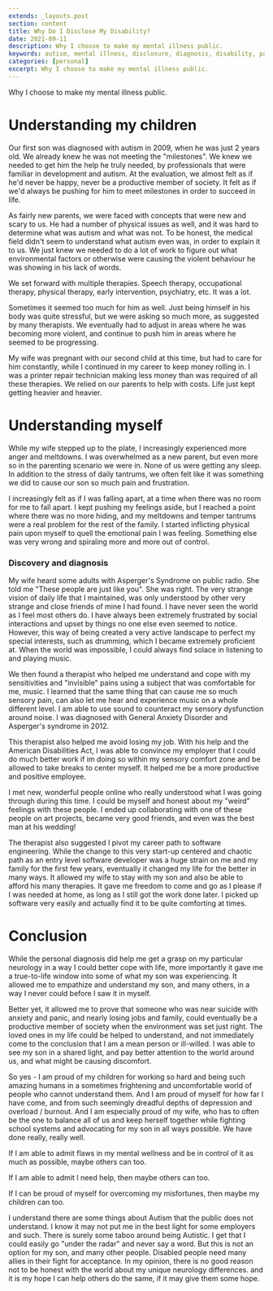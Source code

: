 ```yaml
---
extends: _layouts.post
section: content
title: Why Do I Disclose My Disability?
date: 2021-09-11
description: Why I choose to make my mental illness public.
keywords: autism, mental illness, disclosure, diagnosis, disability, parenting
categories: [personal]
excerpt: Why I choose to make my mental illness public.
---
```


Why I choose to make my mental illness public.

# Understanding my children

Our first son was diagnosed with autism in 2009, when he was just 2 years old. We already knew he was not meeting 
the "milestones". We knew we needed to get him the help he truly needed, by professionals that were familiar in
development and autism. At the evaluation, we almost felt as if he'd never be happy, 
never be a productive member of society. It felt as if we'd always be pushing for him to meet milestones in order to
succeed in life.

As fairly new parents, we were faced with concepts that were new and scary to us. He had a number of physical
issues as well, and it was hard to determine what was autism and what was not. To be honest, the medical field didn't
seem to understand what autism even was, in order to explain it to us. We just knew we needed to do a lot of work 
to figure out what environmental factors or otherwise were causing the violent behaviour he was showing in his 
lack of words.

We set forward with multiple therapies. Speech therapy, occupational therapy, physical therapy, early intervention,
psychiatry, etc. It was a lot.

Sometimes it seemed too much for him as well. Just being himself in his body was quite stressful, but we were asking 
so much more, as suggested by many therapists. We eventually had to adjust in areas where he was becoming more violent, 
and continue to push him in areas where he seemed to be progressing.

My wife was pregnant with our second child at this time, but had to care for him constantly, while I continued 
in my career to keep money rolling in. I was a printer repair technician making less money than was required of all 
these therapies. We relied on our parents to help with costs. Life just kept getting heavier and heavier.

# Understanding myself

While my wife stepped up to the plate, I increasingly experienced more anger and meltdowns. I was overwhelmed as a 
new parent, but even more so in the parenting scenario we were in. None of us were getting any sleep. In addition to
the stress of daily tantrums, we often felt like it was something we did to cause our son so much pain and frustration.

I increasingly felt as if I was falling apart, at a time when there was no room for me to fall apart. I kept 
pushing my feelings aside, but I reached a point where there was no more hiding, and my meltdowns and temper tantrums 
were a real problem for the rest of the family. I started inflicting physical pain upon myself to quell the 
emotional pain I was feeling. Something else was very wrong and spiraling more and more out of control.

### Discovery and diagnosis

My wife heard some adults with Asperger's Syndrome on public radio. She told me "These people are just like you".
She was right. The very strange vision of daily life that I maintained, was only understood by other very strange and
close friends of mine I had found. I have never seen the world as I feel most others do. I have always been extremely
frustrated by social interactions and upset by things no one else even seemed to notice. However, this way of being 
created a very active landscape to perfect my special interests, such as drumming, which I became extremely proficient at.
When the world was impossible, I could always find solace in listening to and playing music.

We then found a therapist who helped me understand and cope with my sensitivities and "invisible" pains using a
subject that was comfortable for me, music. I learned that the same thing that can cause me so much sensory pain, 
can also let me hear and experience music on a whole different level. I am able to use sound to counteract my sensory
dysfunction around noise. I was diagnosed with General Anxiety Disorder and Asperger's syndrome in 2012.

This therapist also helped me avoid losing my job. With his help and the American Disabilities Act, I was able to 
convince my employer that I could do much better work if im doing so within my sensory comfort zone and be allowed to 
take breaks to center myself. It helped me be a more productive and positive employee.

I met new, wonderful people online who really understood what I was going through during this time. I could be myself 
and honest about my "weird" feelings with these people. I ended up collaborating with one of these people on art 
projects, became very good friends, and even was the best man at his wedding!

The therapist also suggested I pivot my career path to software engineering. While the change to this very start-up centered
and chaotic path as an entry level software developer was a huge strain on me and my family for the first few years,
eventually it changed my life for the better in many ways. It allowed my wife to stay with my son and also be able to 
afford his many therapies. It gave me freedom to come and go as I please if I was needed at home, as long as I still
got the work done later. I picked up software very easily and actually find it to be quite comforting at times.

# Conclusion

While the personal diagnosis did help me get a grasp on my particular neurology in a way I could better cope with life,
more importantly it gave me a true-to-life window into some of what my son was experiencing. It allowed me to empathize
and understand my son, and many others, in a way I never could before I saw it in myself. 

Better yet, it allowed me to prove that someone who was near suicide with anxiety and panic, and nearly losing jobs and 
family, could eventually be a productive member of society when the environment was set just right. 
The loved ones in my life could be helped to understand, and not immediately come to the conclusion that I am a mean 
person or ill-willed. I was able to see my son in a shared light, and pay better attention to the world around us, 
and what might be causing discomfort.

So yes - I am proud of my children for working so hard and being such amazing humans in a sometimes frightening and 
uncomfortable world of people who cannot understand them. And I am proud of myself for how far I have come, and from
such seemingly dreadful depths of depression and overload / burnout. And I am especially proud of my wife, who has to
often be the one to balance all of us and keep herself together while fighting school systems and advocating for my son
in all ways possible. We have done really, really well.

If I am able to admit flaws in my mental wellness and be in control of it as much as possible, maybe others can too.

If I am able to admit I need help, then maybe others can too.

If I can be proud of myself for overcoming my misfortunes, then maybe my children can too.

I understand there are some things about Autism that the public does not understand. I know it may not put me in the
best light for some employers and such. There is surely some taboo around being Autistic. I get that I could easily go
"under the radar" and never say a word. But this is not an option for my son, and many other people. Disabled people
need many allies in their fight for acceptance. In my opinion, there is no good reason not to be honest with the 
world about my unique neurology differences. and it is my hope I can help others do the same, if it may give 
them some hope.
